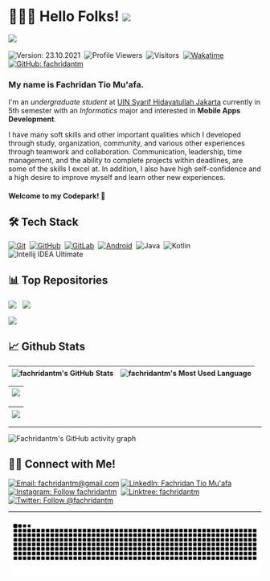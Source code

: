 # 👨🏻‍💻 Hello Folks! [<img src="https://media.giphy.com/media/hvRJCLFzcasrR4ia7z/giphy.gif" width="25px">](https://fachridantm.github.io/)

<img src="https://raw.githubusercontent.com/Asmit2952/Asmit2952/master/src/header_.png?token=ATQS65TR7ETTG5RLJUDIDBLBN34HE">

![Version: 23.10.2021](https://img.shields.io/badge/version-23.10.2021-informational)&nbsp;
![Profile Viewers](https://komarev.com/ghpvc/?username=fachridantm&color=red)&nbsp;
![Visitors](https://visitor-badge.glitch.me/badge?page_id=fachridantm)&nbsp;
[![Wakatime](https://wakatime.com/badge/user/86dab614-3d73-414f-ac95-9d23f118db89.svg)](https://wakatime.com/@fachridantm)&nbsp;
[![GitHub: fachridantm](https://img.shields.io/github/followers/fachridantm?label=follow&style=social)](https://github.com/fachridantm)&nbsp;

### My name is Fachridan Tio Mu'afa.
I'm an _undergraduate student_ at [UIN Syarif Hidayatullah Jakarta](https://www.uinjkt.ac.id/) currently in 5th semester with an _Informatics_ major and interested in **Mobile Apps Development**.  

I have many soft skills and other important qualities which I developed through study, organization, community, and various other experiences through teamwork and collaboration. Communication, leadership, time management, and the ability to complete projects within deadlines, are some of the skills I excel at. In addition, I also have high self-confidence and a high desire to improve myself and learn other new experiences.  

#### Welcome to my Codepark! 🏡

## 🛠 Tech Stack
  [![Git](https://img.shields.io/badge/Git-%23F05033.svg?style=flat&logo=git&logoColor=white)](https://git-scm.com/)&nbsp;
  [![GitHub](https://img.shields.io/badge/-GitHub-05122A?style=flat&logo=github)](https://github.com/fachridantm/)&nbsp;
  [![GitLab](https://img.shields.io/badge/-GitLab-%23fc6d26?style=flat&logo=gitlab&logoColor=white)](https://gitlab.com/fachridantm/)&nbsp;
  [![Android](https://img.shields.io/badge/Android-3DDC84?style=flat&logo=android&logoColor=white)](https://developers.google.com/profile/u/103666064181095934220)&nbsp;
  ![Java](https://img.shields.io/badge/Java-%23ED8B00.svg?style=flat&logo=java&logoColor=white)&nbsp;
  ![Kotlin](https://img.shields.io/badge/Kotlin-%230095D5.svg?style=flat&logo=kotlin&logoColor=white)&nbsp;
  ![Intellij IDEA Ultimate](https://img.shields.io/badge/IntelliJ%20IDEA%20Ultimate-000000.svg?style=flat&logo=intellij-idea&logoColor=white)&nbsp;

## 📊 Top Repositories
[<img align="center" src="https://github-readme-stats.vercel.app/api/pin/?username=fachridantm&repo=Dicoding-AndroidPemula&show_icons=true&theme=radical">](https://github.com/fachridantm/Dicoding-AndroidPemula)
&nbsp;
[<img align="center" src="https://github-readme-stats.vercel.app/api/pin/?username=fachridantm&repo=Smart-Villager&show_icons=true&theme=radical">](https://github.com/fachridantm/Smart-Villager)

[<img align="center" src="https://github-readme-stats.vercel.app/api/pin/?username=fachridantm&repo=Asymmetric-Crypto-App&show_icons=true&theme=radical">](https://github.com/fachridantm/Asymmetric-Crypto-App)

## 📈 Github Stats
  
| <img align="center" width="320px" src="https://github-readme-stats-eight-theta.vercel.app/api?username=fachridantm&show_icons=true&hide_border=true&theme=radical&include_all_commits=true&count_private=true" alt="fachridantm's GitHub Stats"> | <img align="center" width="295px" src="https://github-readme-stats-eight-theta.vercel.app/api/top-langs/?username=fachridantm&langs_count=8&layout=compact&hide_border=true&theme=radical" alt="fachridantm's Most Used Language">
| ------------- | ------------- |  

| <img width="640px" src="https://github-readme-streak-stats.herokuapp.com/?user=fachridantm&hide_border=true&theme=radical">
| ------------- |

| [<img align="center" width="640px" src="https://github-readme-stats.vercel.app/api/wakatime?username=fachridantm&layout=compact&hide_border=true&theme=radical">](https://wakatime.com/@fachridantm)
| ------------- |

---

![Fachridantm's GitHub activity graph](https://activity-graph.herokuapp.com/graph?username=fachridantm&hide_border=true&theme=redical)

## 🤝🏻 Connect with Me!

[![Email: fachridantm@gmail.com](https://img.shields.io/badge/-fachridantm@gmail.com-D14836?style=flat&logo=Gmail&logoColor=white)](mailto:fachridantm@gmail.com)
[![LinkedIn: Fachridan Tio Mu'afa](https://img.shields.io/badge/-Fachridan%20Tio%20Mu%27afa-blue?style=flat&logo=Linkedin&logoColor=white&link=https://www.linkedin.com/in/fachridantm/)](https://www.linkedin.com/in/fachridantm/)&nbsp;
[![Instagram: Follow fachridantm](https://img.shields.io/badge/-@fachridantm-E4405F?style=flat&logo=Instagram&logoColor=white)](https://www.instagram.com/fachridantm)&nbsp;
[![Linktree: fachridantm](https://img.shields.io/badge/-@fachridantm-%2300d15b?style=flat&logo=Linktree&logoColor=white&link=https://linktr.ee/fachridantm)](https://linktr.ee/fachridantm)&nbsp;
[![Twitter: Follow @fachridantm](https://img.shields.io/twitter/follow/fachridantm?style=social)](https://twitter.com/fachridantm)

---

<img align="center" src="https://github.com/fachridantm/fachridantm/blob/output/github-contribution-grid-snake.svg" alt="Snake">
